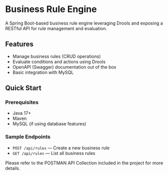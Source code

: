 # Business Rule Engine

A Spring Boot-based business rule engine leveraging Drools and exposing a RESTful API for rule management and evaluation.

## Features

- Manage business rules (CRUD operations)
- Evaluate conditions and actions using Drools
- OpenAPI (Swagger) documentation out of the box
- Basic integration with MySQL

## Quick Start

### Prerequisites

- Java 17+
- Maven
- MySQL (if using database features)

### Sample Endpoints

- `POST /api/rules` — Create a new business rule
- `GET /api/rules` — List all business rules

Please refer to the POSTMAN API Collection included in the project for more details.
